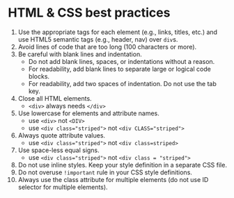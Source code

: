 # HTML & CSS best practices

1. Use the appropriate tags for each element (e.g., links, titles, etc.) and use HTML5 semantic tags (e.g., header, nav) over `div`s.
2. Avoid lines of code that are too long (100 characters or more).
3. Be careful with blank lines and indentation.
    - Do not add blank lines, spaces, or indentations without a reason.
    - For readability, add blank lines to separate large or logical code blocks.
    - For readability, add two spaces of indentation. Do not use the tab key.
4. Close all HTML elements.
     - `<div>` always needs `</div>`
5. Use lowercase for elements and attribute names.
     - use `<div>` not `<DIV>`
     - use `<div class="striped">` not  `<div CLASS="striped">`
7. Always quote attribute values.
     - use `<div class="striped">` not  `<div class=striped>`
8. Use space-less equal signs.
     - use `<div class="striped">` not  `<div class = "striped">`
9. Do not use inline styles. Keep your style definition in a separate CSS file.
10. Do not overuse `!important` rule in your CSS style definitions.
11. Always use the class attribute for multiple elements (do not use ID selector for multiple elements).
